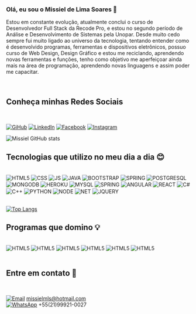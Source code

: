 ### Olá, eu sou o Missiel de Lima Soares 🚀
Estou em constante evolução, atualmente conclui o curso de Desenvolvedor Full Stack da Recode Pro, e estou no segundo período de Análise e Desenvolvimento de Sistemas pela Unopar.
Desde muito cedo sempre fui muito ligado ao universo da tecnologia, tentando entender como é desenvolvido programas, ferramentas e dispositivos eletrônicos, possuo curso de Web Design, Design Gráfico e estou me reciclando, aprendendo novas ferramentas e funções, tenho como objetivo me aperfeiçoar ainda mais na área de programação, aprendendo novas linguagens e assim poder me capacitar. 

<br>

## Conheça minhas Redes Sociais
<br>

[![GiHub](https://img.shields.io/badge/GitHub-100000?style=for-the-badge&logo=github&logoColor=white)](https://github.com/missieldelima/missieldelima/)
[![LinkedIn](https://img.shields.io/badge/LinkedIn-0077B5?style=for-the-badge&logo=linkedin&logoColor=white)](https://www.linkedin.com/in/missiel/)
[![Facebook](https://img.shields.io/badge/Facebook-1877F2?style=for-the-badge&logo=facebook&logoColor=white)](https://www.facebook.com/missiel.assessoria/)
[![Instagram](https://img.shields.io/badge/Instagram-E4405F?style=for-the-badge&logo=instagram&logoColor=white)](https://www.instagram.com/missielsoares/)

![Missiel GitHub stats](https://github-readme-stats.vercel.app/api?username=missieldelima&show_icons=true&theme=radical)

## Tecnologias que utilizo no meu dia a dia 😊

<div style="display: inline_block"><br/>
<img align="center" alt="HTML5" src="https://img.shields.io/badge/HTML5-E34F26?style=for-the-badge&logo=html5&logoColor=white"/>
<img align="center" alt="CSS" src="https://img.shields.io/badge/CSS3-1572B6?style=for-the-badge&logo=css3&logoColor=white"/>
<img align="center" alt="JS" src="https://img.shields.io/badge/JavaScript-F7DF1E?style=for-the-badge&logo=javascript&logoColor=black"/>
<img align="center" alt="JAVA" src="https://img.shields.io/badge/Java-ED8B00?style=for-the-badge&logo=java&logoColor=white"/>
<img align="center" alt="BOOTSTRAP" src="https://img.shields.io/badge/Bootstrap-563D7C?style=for-the-badge&logo=bootstrap&logoColor=white"/>
<img align="center" alt="SPRING" src="https://img.shields.io/badge/Spring-6DB33F?style=for-the-badge&logo=spring&logoColor=white"/>
<img align="center" alt="POSTGRESQL" src="https://img.shields.io/badge/PostgreSQL-316192?style=for-the-badge&logo=postgresql&logoColor=white"/>
<img align="center" alt="MONGODB" src="https://img.shields.io/badge/MongoDB-4EA94B?style=for-the-badge&logo=mongodb&logoColor=white"/>
<img align="center" alt="HEROKU" src="https://img.shields.io/badge/Heroku-430098?style=for-the-badge&logo=heroku&logoColor=white"/>
<img align="center" alt="MYSQL" src="https://img.shields.io/badge/MySQL-00000F?style=for-the-badge&logo=mysql&logoColor=white"/>
<img align="center" alt="SPRING" src="https://img.shields.io/badge/Spring-6DB33F?style=for-the-badge&logo=spring&logoColor=white"/>
<img align="center" alt="ANGULAR" src="https://img.shields.io/badge/Angular-DD0031?style=for-the-badge&logo=angular&logoColor=white"/>
<img align="center" alt="REACT" src="https://img.shields.io/badge/React-20232A?style=for-the-badge&logo=react&logoColor=61DAFB"/>
<img align="center" alt="C#" src="https://img.shields.io/badge/C%23-239120?style=for-the-badge&logo=c-sharp&logoColor=white"/>
<img align="center" alt="C++" src="https://img.shields.io/badge/C%2B%2B-00599C?style=for-the-badge&logo=c%2B%2B&logoColor=white"/>
<img align="center" alt="PYTHON" src="https://img.shields.io/badge/Python-14354C?style=for-the-badge&logo=python&logoColor=white"/>
<img align="center" alt="NODE" src="https://img.shields.io/badge/Node.js-43853D?style=for-the-badge&logo=node.js&logoColor=white"/>
<img align="center" alt="NET" src="https://img.shields.io/badge/.NET-5C2D91?style=for-the-badge&logo=.net&logoColor=white"/>
<img align="center" alt="JQUERY" src="https://img.shields.io/badge/jQuery-0769AD?style=for-the-badge&logo=jquery&logoColor=white"/>
</div>
<BR>

  
[![Top Langs](https://github-readme-stats.vercel.app/api/top-langs/?username=missieldelima)](https://github.com/missieldelima/github-readme-stats)

  
## Programas que domino 💡

<div style="display: inline_block"><br/>
<img align="center" alt="HTML5" src="https://img.shields.io/badge/LibreOffice-18A303?style=for-the-badge&logo=LibreOffice&logoColor=white"/>
<img align="center" alt="HTML5" src="https://img.shields.io/badge/Microsoft_Office-D83B01?style=for-the-badge&logo=microsoft-office&logoColor=white"/>
<img align="center" alt="HTML5" src="https://img.shields.io/badge/Adobe%20Photoshop-31A8FF?style=for-the-badge&logo=Adobe%20Photoshop&logoColor=black"/>
<img align="center" alt="HTML5" src="https://img.shields.io/badge/Adobe%20Illustrator-FF9A00?style=for-the-badge&logo=adobe%20illustrator&logoColor=white"/>
<img align="center" alt="HTML5" src="https://img.shields.io/badge/Adobe%20after%20affects-CF96FD?style=for-the-badge&logo=Adobe%20after%20effects&logoColor=393665"/>
<img align="center" alt="HTML5" src="https://img.shields.io/badge/Adobe%20Premiere%20Pro-9999FF?style=for-the-badge&logo=Adobe%20Premiere%20Pro&logoColor=white"/>

<br>


</div>
<br>


## Entre em contato 💌
<div style="display: inline_block"><br/>


[![Email](https://img.shields.io/badge/Microsoft_Outlook-0078D4?style=for-the-badge&logo=microsoft-outlook&logoColor=white)](mailto:missielmls@hotmail.com
) missielmls@hotmail.com
<br>
[![WhatsApp](https://img.shields.io/badge/WhatsApp-25D366?style=for-the-badge&logo=whatsapp&logoColor=white)](https://api.whatsapp.com/send?phone=5521999210027&text=Ol%C3%A1,%20tudo%20bem%3F)
+55(21)99921-0027


</div>
